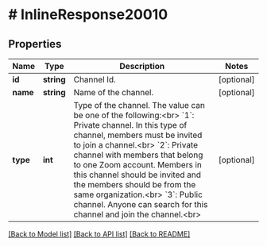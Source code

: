 # # InlineResponse20010

## Properties

Name | Type | Description | Notes
------------ | ------------- | ------------- | -------------
**id** | **string** | Channel Id. | [optional] 
**name** | **string** | Name of the channel. | [optional] 
**type** | **int** | Type of the channel. The value can be one of the following:&lt;br&gt; &#x60;1&#x60;: Private channel. In this type of channel, members must be invited to join a channel.&lt;br&gt; &#x60;2&#x60;: Private channel with members that belong to one Zoom account. Members in this channel should be invited and the members should be from the same organization.&lt;br&gt; &#x60;3&#x60;: Public channel. Anyone can search for this channel and join the channel.&lt;br&gt; | [optional] 

[[Back to Model list]](../../README.md#documentation-for-models) [[Back to API list]](../../README.md#documentation-for-api-endpoints) [[Back to README]](../../README.md)



